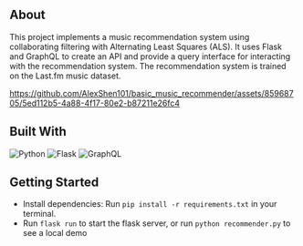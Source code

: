 
## About

This project implements a music recommendation system using collaborating filtering with Alternating Least Squares (ALS). 
It uses Flask and GraphQL to create an API and provide a query interface for interacting with the recommendation system. 
The recommendation system is trained on the Last.fm music dataset.

https://github.com/AlexShen101/basic_music_recommender/assets/85968705/5ed112b5-4a88-4f17-80e2-b87211e26fc4




## Built With
![Python](https://img.shields.io/badge/python-3670A0?style=for-the-badge&logo=python&logoColor=ffdd54)
![Flask](https://img.shields.io/badge/flask-%23000.svg?style=for-the-badge&logo=flask&logoColor=white)
![GraphQL](https://img.shields.io/badge/-GraphQL-E10098?style=for-the-badge&logo=graphql&logoColor=white)

## Getting Started
- Install dependencies: Run `pip install -r requirements.txt` in your terminal.
- Run `flask run` to start the flask server, or run `python recommender.py` to see a local demo
